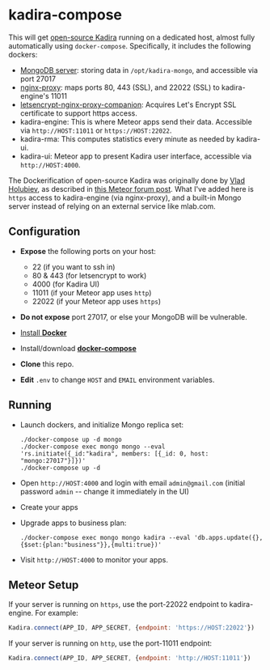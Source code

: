 # kadira-compose

This will get [open-source Kadira](https://github.com/kadira-open/kadira-server)
running on a dedicated host, almost fully automatically using `docker-compose`.
Specifically, it includes the following dockers:

* [MongoDB server](https://hub.docker.com/_/mongo/):
  storing data in `/opt/kadira-mongo`, and accessible via port 27017
* [nginx-proxy](https://github.com/jwilder/nginx-proxy): maps ports 80, 443 (SSL), and 22022 (SSL) to kadira-engine's 11011
* [letsencrypt-nginx-proxy-companion](https://github.com/JrCs/docker-letsencrypt-nginx-proxy-companion):
  Acquires Let's Encrypt SSL certificate to support https access.
* kadira-engine: This is where Meteor apps send their data.
  Accessible via `http://HOST:11011` or `https://HOST:22022`.
* kadira-rma: This computes statistics every minute as needed by kadira-ui.
* kadira-ui: Meteor app to present Kadira user interface,
  accessible via `http://HOST:4000`.

The Dockerification of open-source Kadira was originally done by
[Vlad Holubiev](https://github.com/vladgolubev/), as described in
[this Meteor forum post](https://forums.meteor.com/t/running-a-own-kadira-instance-update-now-with-a-guide/35938/34).
What I've added here is `https` access to kadira-engine (via nginx-proxy),
and a built-in Mongo server instead of relying on an external service
like mlab.com.

## Configuration

* **Expose** the following ports on your host:
  * 22 (if you want to ssh in)
  * 80 &amp; 443 (for letsencrypt to work)
  * 4000 (for Kadira UI)
  * 11011 (if your Meteor app uses `http`)
  * 22022 (if your Meteor app uses `https`)

* **Do not expose** port 27017, or else your MongoDB will be vulnerable.

* [Install **Docker**](https://docs.docker.com/engine/installation/)

* Install/download [**docker-compose**](https://docs.docker.com/compose/install/#install-compose)

* **Clone** this repo.

* **Edit** `.env` to change `HOST` and `EMAIL` environment variables.

## Running

* Launch dockers, and initialize Mongo replica set:

  ```
  ./docker-compose up -d mongo
  ./docker-compose exec mongo mongo --eval 'rs.initiate({_id:"kadira", members: [{_id: 0, host: "mongo:27017"}]})'
  ./docker-compose up -d
  ```

* Open `http://HOST:4000` and login with email `admin@gmail.com`
  (initial password `admin` -- change it immediately in the UI)

* Create your apps

* Upgrade apps to business plan:

  ```
  ./docker-compose exec mongo mongo kadira --eval 'db.apps.update({},{$set:{plan:"business"}},{multi:true})'
  ```

* Visit `http://HOST:4000` to monitor your apps.

## Meteor Setup

If your server is running on `https`, use the port-22022 endpoint
to kadira-engine.  For example:

```javascript
Kadira.connect(APP_ID, APP_SECRET, {endpoint: 'https://HOST:22022'})
```

If your server is running on `http`, use the port-11011 endpoint:

```javascript
Kadira.connect(APP_ID, APP_SECRET, {endpoint: 'http://HOST:11011'})
```
